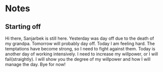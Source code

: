 # Notes
## Starting off
Hi there, Sanjarbek is still here. Yesterday was day off due to the death of my grandpa. Tomorrow will probably day off. Today I am feeling hard. The temptations have become strong, so I need to fight against them. Today is another day of working intensively. I need to increase my willpower, or I will fail(straightly). I will show you the degree of my willpower and how I will manage the day. Bye for now! 